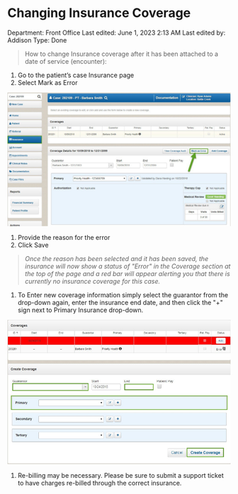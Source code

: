 # Changing Insurance Coverage

Department: Front Office
Last edited: June 1, 2023 2:13 AM
Last edited by: Addison
Type: Done

> How to change Insurance coverage after it has been attached to a date of service (encounter):
> 
1. Go to the patient’s case Insurance page
2. Select Mark as Error

![Changing%20Insurance%20Coverage%20bcb53d2f3f674b6cb625b7753bef451e/image2.jpeg](Changing%20Insurance%20Coverage%20bcb53d2f3f674b6cb625b7753bef451e/image2.jpeg)

1. Provide the reason for the error
2. Click Save

> 
> 
> 
> *Once the reason has been selected and it has been saved, the insurance will now show a status of "Error" in the Coverage section at the top of the page and a red bar will appear alerting you that there is currently no insurance coverage for this case.*
> 
1. To Enter new coverage information simply select the guarantor from the drop-down again, enter the insurance end date, and then click the "+" sign next to Primary Insurance drop-down.

![Changing%20Insurance%20Coverage%20bcb53d2f3f674b6cb625b7753bef451e/image4.jpeg](Changing%20Insurance%20Coverage%20bcb53d2f3f674b6cb625b7753bef451e/image4.jpeg)

1. Re-billing may be necessary. Please be sure to submit a support ticket to have charges re-billed through the correct insurance.